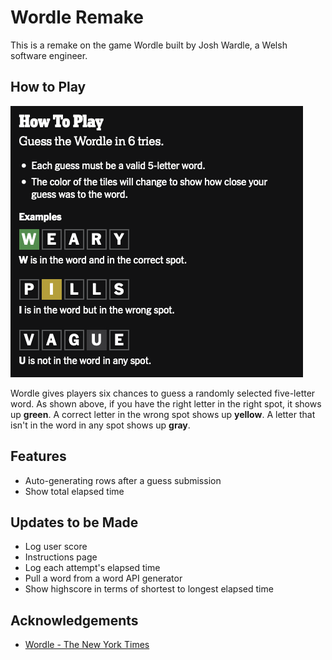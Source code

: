 
# Wordle Remake

This is a remake on the game Wordle built by Josh Wardle, a Welsh software engineer. 

## How to Play

![Instructions](https://raw.githubusercontent.com/timmywimmy95/Wordle-Game/main/Screenshot%202022-12-05%20at%2015-52-07%20Wordle%20-%20A%20daily%20word%20game.png)

Wordle gives players six chances to guess a randomly selected five-letter word. As shown above, if you have the right letter in the right spot, it shows up **green**. A correct letter in the wrong spot shows up **yellow**. A letter that isn't in the word in any spot shows up **gray**.

## Features 

- Auto-generating rows after a guess submission
- Show total elapsed time

## Updates to be Made

- Log user score
- Instructions page
- Log each attempt's elapsed time
- Pull a word from a word API generator
- Show highscore in terms of shortest to longest elapsed time

## Acknowledgements

 - [Wordle - The New York Times](https://www.nytimes.com/games/wordle/index.html)
